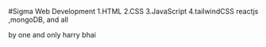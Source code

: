 #Sigma Web Development 
1.HTML
2.CSS
3.JavaScript
4.tailwindCSS
reactjs ,mongoDB, and all 

by one and only harry bhai 
